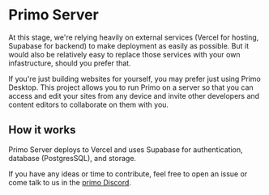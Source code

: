 # Primo Server

At this stage, we're relying heavily on external services (Vercel for hosting, Supabase for backend) to make deployment as easily as possible. But it would also be relatively easy to replace those services with your own infastructure, should you prefer that. 

If you're just building websites for yourself, you may prefer just using Primo Desktop. This project allows you to run Primo on a server so that you can access and edit your sites from any device and invite other developers and content editors to collaborate on them with you. 

## How it works

Primo Server deploys to Vercel and uses Supabase for authentication, database (PostgresSQL), and storage. 

If you have any ideas or time to contribute, feel free to open an issue or come talk to us in the [primo Discord](https://discord.gg/vzSFTS9). 
